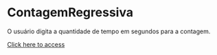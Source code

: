 # ContagemRegressiva
O usuário digita a quantidade de tempo em segundos para a contagem.

[Click here to access
](https://diegoestefano.github.io/ContagemRegressiva/)
